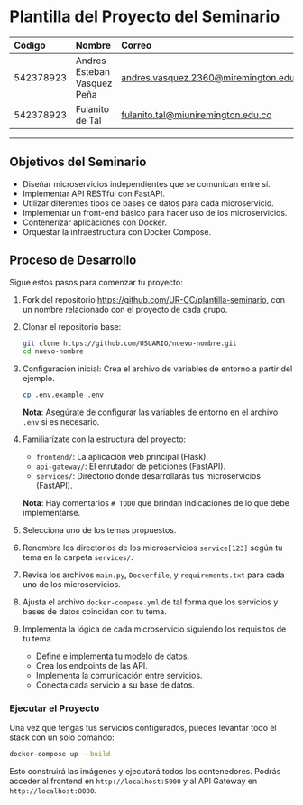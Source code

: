# Plantilla del Proyecto del Seminario

| Código | Nombre | Correo |
|:---|:---|:---|
| 542378923 | Andres Esteban Vasquez Peña | andres.vasquez.2360@miremington.edu.co |
| 542378923 | Fulanito de Tal | fulanito.tal@miuniremington.edu.co |

---

## Objetivos del Seminario

* Diseñar microservicios independientes que se comunican entre sí.
* Implementar API RESTful con FastAPI.
* Utilizar diferentes tipos de bases de datos para cada microservicio.
* Implementar un front-end básico para hacer uso de los microservicios.
* Contenerizar aplicaciones con Docker.
* Orquestar la infraestructura con Docker Compose.

## Proceso de Desarrollo

Sigue estos pasos para comenzar tu proyecto:

1. Fork del repositorio https://github.com/UR-CC/plantilla-seminario, con un nombre relacionado con el proyecto de cada grupo.

2. Clonar el repositorio base:

    ```bash
    git clone https://github.com/USUARIO/nuevo-nombre.git 
    cd nuevo-nombre
    ```

2. Configuración inicial:
    Crea el archivo de variables de entorno a partir del ejemplo.

    ```bash
    cp .env.example .env
    ```

    **Nota**: Asegúrate de configurar las variables de entorno en el archivo `.env` si es necesario.

3. Familiarízate con la estructura del proyecto:
    
    * `frontend/`: La aplicación web principal (Flask).
    * `api-gateway/`: El enrutador de peticiones (FastAPI).
    * `services/`: Directorio donde desarrollarás tus microservicios (FastAPI).

    **Nota**: Hay comentarios `# TODO` que brindan indicaciones de lo que debe implementarse.

4. Selecciona uno de los temas propuestos.

5. Renombra los directorios de los microservicios `service[123]` según tu tema en la carpeta `services/`.

6. Revisa los archivos `main.py`, `Dockerfile`, y `requirements.txt` para cada uno de los microservicios.

7. Ajusta el archivo `docker-compose.yml` de tal forma que los servicios y bases de datos coincidan con tu tema.

8. Implementa la lógica de cada microservicio siguiendo los requisitos de tu tema.

    * Define e implementa tu modelo de datos.
    * Crea los endpoints de las API.
    * Implementa la comunicación entre servicios.
    * Conecta cada servicio a su base de datos.

### Ejecutar el Proyecto

Una vez que tengas tus servicios configurados, puedes levantar todo el stack con un solo comando:

```bash
docker-compose up --build
```

Esto construirá las imágenes y ejecutará todos los contenedores. Podrás acceder al frontend en `http://localhost:5000` y al API Gateway en `http://localhost:8000`.
